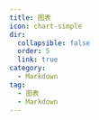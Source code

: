 ```yaml
---
title: 图表
icon: chart-simple
dir:
  collapsible: false
  order: 5
  link: true
category:
  - Markdown
tag:
  - 图表
  - Markdown
---
```


<!-- @include: @md-enhance/zh/guide/chart/README.md -->
